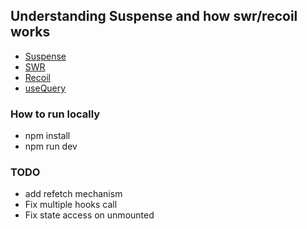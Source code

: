 ## Understanding Suspense and how swr/recoil works

- [Suspense](https://beta.reactjs.org/reference/react/Suspense)
- [SWR](https://swr.vercel.app/)
- [Recoil](https://recoiljs.org/docs/guides/asynchronous-data-queries/)
- [useQuery](https://github.com/TanStack/query/tree/main/packages/react-query)

### How to run locally

- npm install
- npm run dev

### TODO

- add refetch mechanism
- Fix multiple hooks call
- Fix state access on unmounted
